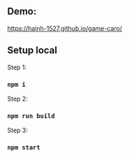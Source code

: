 ## Demo:
https://hainh-1527.github.io/game-caro/

## Setup local
Step 1:
### `npm i`
Step 2:
### `npm run build`
Step 3:
### `npm start`
